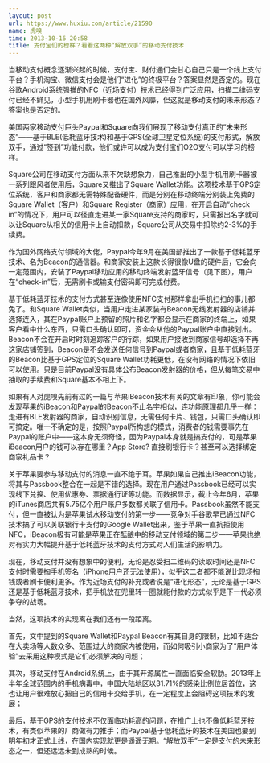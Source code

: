 ```yaml
---
layout: post
url: https://www.huxiu.com/article/21590
name: 虎嗅
time: 2013-10-16 20:58
title: 支付宝们的榜样？看看这两种“解放双手”的移动支付技术
---
```

当移动支付概念逐渐兴起的时候，支付宝、财付通们会甘心自己只是一个线上支付平台？手机淘宝、微信支付会是他们“进化”的终极平台？答案显然是否定的。现在谷歌Android系统强推的NFC（近场支付）技术已经得到广泛应用，扫描二维码支付已经不鲜见，小型手机用刷卡器也在国外风靡，但这就是移动支付的未来形态？答案也是否定的。

美国两家移动支付巨头Paypal和Square向我们展现了移动支付真正的“未来形态”——基于BLE(低耗蓝牙技术)和基于GPS(全球卫星定位系统)的支付形式，解放双手，通过“签到”功能付款，他们或许可以成为支付宝们O2O支付可以学习的榜样。

Square公司在移动支付方面从来不欠缺想象力，自己推出的小型手机用刷卡器被一系列跟风者使用后，Square又推出了Square Wallet功能。这项技术基于GPS定位系统，客户和商家都无需特殊配备硬件，而是分别在移动终端分别装上免费的Square Wallet（客户）和Square Register（商家）应用，在开启自动“check in”的情况下，用户可以径直走进某一家Square支持的商家时，只需报出名字就可以让Square从相关的信用卡上自动扣款，Square公司从交易中扣除约2-3%的手续费。

作为国外网络支付领域的大佬，Paypal今年9月在美国部推出了一款基于低耗蓝牙技术、名为Beacon的通信器。和商家安装上这款长得很像U盘的硬件后，它会向一定范围内，安装了Paypal移动应用的移动终端发射蓝牙信号（见下图），用户在“check-in”后，无需刷卡或输支付密码即可完成付费。

基于低耗蓝牙技术的支付方式甚至连像使用NFC支付那样拿出手机扫扫的事儿都免了。和Square Wallet类似，当用户走进某家装有Beacon无线发射器的店铺并选择连入，其在Paypal账户上预留的照片和名字都会显示在商家的终端上，如果客户看中什么东西，只需口头确认即可，资金会从他的Paypal账户中直接划出。Beacon不会在开启时时刻追踪客户的行踪，如果用户接收到商家信号却选择不再这家店铺签到，Beacon是不会发送任何信号到Paypal或者商家，且基于低耗蓝牙的Beacon比基于GPS定位的Square Wallet功耗更低，在没有网络的情况下依旧可以使用。只是目前Paypal没有具体公布Beacon发射器的价格，但从每笔交易中抽取的手续费和Square基本不相上下。

如果有人对虎嗅先前有过的一篇与苹果iBeacon技术有关的文章有印象，你可能会发现苹果的iBeacon和Paypal的Beacon不止名字相似，连功能原理都几乎一样：走进有BLE发射器的商家，自动识别信息，无需任何卡片、钱包，只需口头确认即可搞定。唯一不确定的是，按照Paypal所构想的模式，消费者的钱需要事先在Paypal的账户中——这本身无须奇怪，因为Paypal本身就是搞支付的，可是苹果iBeacon用户的钱可以存在哪里？App Store? 直接刷银行卡？甚至可以选择绑定商家礼品卡？

关于苹果要参与移动支付的消息一直不绝于耳。苹果如果自己推出iBeacon功能，将其与Passbook整合在一起是不错的选择。现在用户通过Passbook已经可以实现线下兑换、使用优惠券、票据通行证等功能。而数据显示，截止今年6月，苹果的iTunes商店共有5.75亿个用户账户多数都关联了信用卡。Passbook虽然不能支付，但一直被认为是苹果试水移动支付的第一步——竞争对手谷歌早已通过NFC技术搞了可以关联银行卡支付的Google Wallet出来，鉴于苹果一直抗拒使用NFC，iBeacon极有可能是苹果正在酝酿中的移动支付领域的第二步——苹果也绝对有实力大幅提升基于低耗蓝牙技术的支付方式对人们生活的影响力。

现在，移动支付并没有想象中的便利，无论是忍受扫二维码的读取时间还是NFC支付时需要掏手机签名（iPhone用户还无法使用），似乎这二者都不能说比现场掏钱或者刷卡便利更多。作为近场支付的补充或者说是“进化形态”，无论是基于GPS还是基于低耗蓝牙技术，把手机放在兜里转一圈就能付款的方式似乎是下一代必须争夺的战场。

当然，这项技术的实现离在我们还有一段距离。

首先，文中提到的Square Wallet和Paypal Beacon有其自身的限制，比如不适合在大卖场等人数众多、范围过大的商家内被使用，而如何吸引小商家为了“用户体验”去采用这种模式是它们必须解决的问题；

其次，移动支付在Android系统上，由于其开源属性一直面临安全软肋。2013年上半年全球范围内的手机病毒中，中国大陆地区以31.71%的感染比例位居首位，这也让用户很难放心把自己的信用卡交给手机，在一定程度上会阻碍这项技术的发展；

最后，基于GPS的支付技术不仅面临功耗高的问题，在推广上也不像低耗蓝牙技术，有类似苹果的厂商做有力推手；而Paypal基于低耗蓝牙的技术在美国也要到明年初才正式上线，在国内实现就更是遥遥无期。“解放双手”一定是支付的未来形态之一，但还远远未到成熟的时候。

